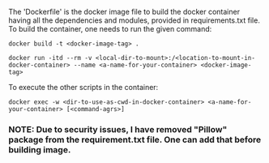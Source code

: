 The 'Dockerfile' is the docker image file to build the docker container having all the dependencies and modules, provided in requirements.txt file.
To build the container, one needs to run the given command:

```
docker build -t <docker-image-tag> .
```

```
docker run -itd --rm -v <local-dir-to-mount>:/<location-to-mount-in-docker-container> --name <a-name-for-your-container> <docker-image-tag>
```

To execute the other scripts in the container:

```
docker exec -w <dir-to-use-as-cwd-in-docker-container> <a-name-for-your-container> [<command-agrs>]
```

### NOTE: Due to security issues, I have removed "Pillow" package from the requirement.txt file. One can add that before building image.

